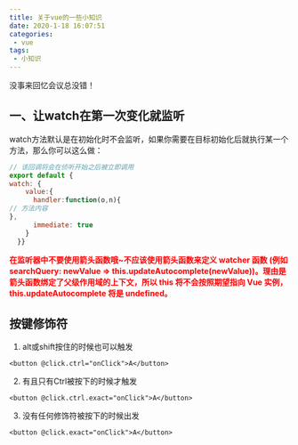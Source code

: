 ```yaml
--- 
title: 关于vue的一些小知识
date: 2020-1-18 16:07:51
categories: 
 - vue
tags: 
 - 小知识
---
```

没事来回忆会议总没错！
<!-- more -->

## 一、让watch在第一次变化就监听

watch方法默认是在初始化时不会监听，如果你需要在目标初始化后就执行某一个方法，那么你可以这么做：

```javascript
// 该回调将会在侦听开始之后被立即调用
export default {
watch: {
    value:{
      handler:function(o,n){
// 方法内容      
},
      immediate: true
    } 
  }}
```

<p style="color: red;font-weight: bold">在监听器中不要使用箭头函数哦~不应该使用箭头函数来定义 watcher 函数 (例如 searchQuery: newValue => this.updateAutocomplete(newValue))。理由是箭头函数绑定了父级作用域的上下文，所以 this 将不会按照期望指向 Vue 实例，this.updateAutocomplete 将是 undefined。</p>


## 按键修饰符

1. alt或shift按住的时候也可以触发

`<button @click.ctrl="onClick">A</button>`

2. 有且只有Ctrl被按下的时候才触发

`<button @click.ctrl.exact="onClick">A</button>`

3. 没有任何修饰符被按下的时候出发

`<button @click.exact="onClick">A</button>`
